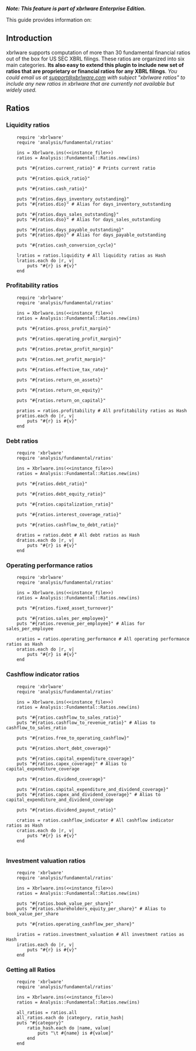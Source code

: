 **_Note: This feature is part of xbrlware Enterprise Edition._**

This guide provides information on:


## Introduction ##
xbrlware supports computation of more than 30 fundamental financial ratios out of the box for US SEC XBRL filings. These ratios are organized into six main categories. **Its also easy to extend this plugin to include new set of ratios that are proprietary or financial ratios for any XBRL filings**. _You could email us at support@xbrlware.com with subject "xbrlware ratios" to include any new ratios in xbrlware that are currently not available but widely used._

## Ratios ##
### Liquidity ratios ###
```
    require 'xbrlware'
    require 'analysis/fundamental/ratios'

    ins = Xbrlware.ins(<<instance_file>>)
    ratios = Analysis::Fundamental::Ratios.new(ins)

    puts "#{ratios.current_ratio}" # Prints current ratio

    puts "#{ratios.quick_ratio}"

    puts "#{ratios.cash_ratio}"

    puts "#{ratios.days_inventory_outstanding}"
    puts "#{ratios.dio}" # Alias for days_inventory_outstanding

    puts "#{ratios.days_sales_outstanding}"
    puts "#{ratios.dso}" # Alias for days_sales_outstanding

    puts "#{ratios.days_payable_outstanding}"
    puts "#{ratios.dpo}" # Alias for days_payable_outstanding

    puts "#{ratios.cash_conversion_cycle}"

    lratios = ratios.liquidity # All liquidity ratios as Hash
    lratios.each do |r, v|
        puts "#{r} is #{v}"
    end    
```

### Profitability ratios ###
```
    require 'xbrlware'
    require 'analysis/fundamental/ratios'

    ins = Xbrlware.ins(<<instance_file>>)
    ratios = Analysis::Fundamental::Ratios.new(ins)

    puts "#{ratios.gross_profit_margin}"

    puts "#{ratios.operating_profit_margin}"

    puts "#{ratios.pretax_profit_margin}"

    puts "#{ratios.net_profit_margin}"

    puts "#{ratios.effective_tax_rate}"

    puts "#{ratios.return_on_assets}"

    puts "#{ratios.return_on_equity}"

    puts "#{ratios.return_on_capital}"

    pratios = ratios.profitability # All profitability ratios as Hash
    pratios.each do |r, v|
        puts "#{r} is #{v}"
    end
```

### Debt ratios ###
```
    require 'xbrlware'
    require 'analysis/fundamental/ratios'

    ins = Xbrlware.ins(<<instance_file>>)
    ratios = Analysis::Fundamental::Ratios.new(ins)

    puts "#{ratios.debt_ratio}"

    puts "#{ratios.debt_equity_ratio}"

    puts "#{ratios.capitalization_ratio}"

    puts "#{ratios.interest_coverage_ratio}"

    puts "#{ratios.cashflow_to_debt_ratio}"

    dratios = ratios.debt # All debt ratios as Hash
    dratios.each do |r, v|
        puts "#{r} is #{v}"
    end

```

### Operating performance ratios ###
```
    require 'xbrlware'
    require 'analysis/fundamental/ratios'

    ins = Xbrlware.ins(<<instance_file>>)
    ratios = Analysis::Fundamental::Ratios.new(ins)

    puts "#{ratios.fixed_asset_turnover}"

    puts "#{ratios.sales_per_employee}"
    puts "#{ratios.revenue_per_employee}" # Alias for sales_per_employee

    oratios = ratios.operating_performance # All operating performance ratios as Hash
    oratios.each do |r, v|
        puts "#{r} is #{v}"
    end

```

### Cashflow indicator ratios ###
```
    require 'xbrlware'
    require 'analysis/fundamental/ratios'

    ins = Xbrlware.ins(<<instance_file>>)
    ratios = Analysis::Fundamental::Ratios.new(ins)

    puts "#{ratios.cashflow_to_sales_ratio}"
    puts "#{ratios.cashflow_to_revenue_ratio}" # Alias to cashflow_to_sales_ratio

    puts "#{ratios.free_to_operating_cashflow}"

    puts "#{ratios.short_debt_coverage}"

    puts "#{ratios.capital_expenditure_coverage}"
    puts "#{ratios.capex_coverage}" # Alias to capital_expenditure_coverage

    puts "#{ratios.dividend_coverage}"

    puts "#{ratios.capital_expenditure_and_dividend_coverage}"
    puts "#{ratios.capex_and_dividend_coverage}" # Alias to capital_expenditure_and_dividend_coverage

    puts "#{ratios.dividend_payout_ratio}"

    cratios = ratios.cashflow_indicator # All cashflow indicator ratios as Hash
    cratios.each do |r, v|
        puts "#{r} is #{v}"
    end
    
```

### Investment valuation ratios ###
```
    require 'xbrlware'
    require 'analysis/fundamental/ratios'

    ins = Xbrlware.ins(<<instance_file>>)
    ratios = Analysis::Fundamental::Ratios.new(ins)

    puts "#{ratios.book_value_per_share}"
    puts "#{ratios.shareholders_equity_per_share}" # Alias to book_value_per_share

    puts "#{ratios.operating_cashflow_per_share}"

    iratios = ratios.investment_valuation # All investment ratios as Hash
    iratios.each do |r, v|
        puts "#{r} is #{v}"
    end
```

### Getting all Ratios ###

```
    require 'xbrlware'
    require 'analysis/fundamental/ratios'

    ins = Xbrlware.ins(<<instance_file>>)
    ratios = Analysis::Fundamental::Ratios.new(ins)

    all_ratios = ratios.all
    all_ratios.each do |category, ratio_hash|
    puts "#{category}"
        ratio_hash.each do |name, value|
            puts "\t #{name} is #{value}"
        end
    end
```